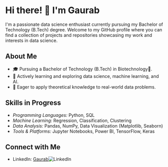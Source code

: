# Hi there! 👋 I'm Gaurab 
I'm a passionate data science enthusiast currently pursuing my Bachelor of Technology (B.Tech) degree. Welcome to my GitHub profile where you can find a collection of projects and repositories showcasing my work and interests in data science.

## About Me

- 🎓 Pursuing a Bachelor of Technology (B.Tech) in Biotechnology🧬.
- 💼 Actively learning and exploring data science, machine learning, and AI.
- 🌱 Eager to apply theoretical knowledge to real-world data problems.

## Skills in Progress

- *Programming Languages:* Python, SQL
- *Machine Learning:* Regression, Classification, Clustering
- *Data Analysis:* Pandas, NumPy, Data Visualization (Matplotlib, Seaborn)
- *Tools & Platforms:* Jupyter Notebooks, Power BI, TensorFlow, Keras

## Connect with Me

- LinkedIn: [Gaurab](https://www.linkedin.com/in/gaurab-roy-choudhury-86634b253/)![LinkedIn](https://img.shields.io/badge/-LinkedIn-blue?style=flat-square&logo=Linkedin&logoColor=white)
